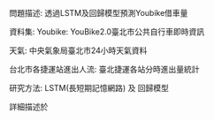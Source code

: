 問題描述: 
透過LSTM及回歸模型預測Youbike借車量

資料集:
Youbike: YouBike2.0臺北市公共自行車即時資訊

天氣: 中央氣象局臺北市24小時天氣資料

台北市各捷運站進出人流: 臺北捷運各站分時進出量統計

研究方法:
LSTM(長短期記憶網路) 及 回歸模型

詳細描述於

